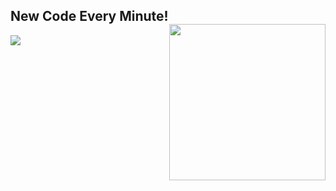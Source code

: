 ### 
<h2>New Code Every Minute!<img align='right'src="https://scrippsprssa.files.wordpress.com/2019/12/giphy.gif"  width = 250></h2>
<img src="https://github-readme-stats.vercel.app/api?username=rohanopensource&&show_icons=true&title_color=ffffff&icon_color=bb2acf&text_color=daf7dc&bg_color=151515">
